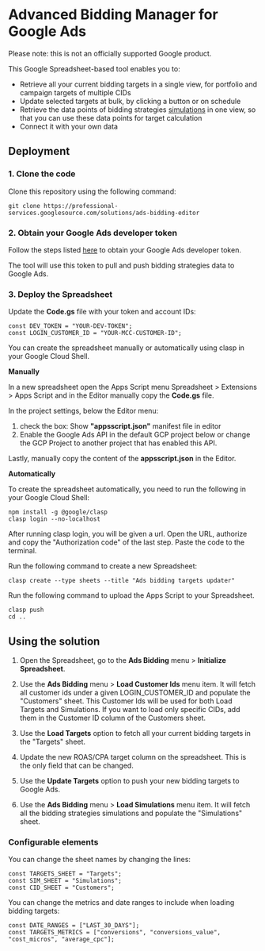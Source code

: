 # Advanced Bidding Manager for Google Ads

Please note: this is not an officially supported Google product.

This Google Spreadsheet-based tool enables you to:
 * Retrieve all your current bidding targets in a single view, for portfolio and campaign targets of multiple CIDs
 * Update selected targets at bulk, by clicking a button or on schedule
 * Retrieve the data points of bidding strategies [simulations](https://support.google.com/google-ads/answer/2470105) in one view, so that you can use these data points for target calculation
 * Connect it with your own data

## Deployment

### 1. Clone the code

Clone this repository using the following command:
```
git clone https://professional-services.googlesource.com/solutions/ads-bidding-editor
```

### 2. Obtain your Google Ads developer token

Follow the steps listed [here](https://developers.google.com/google-ads/api/docs/first-call/dev-token)
to obtain your Google Ads developer token.

The tool will use this token to pull and push bidding strategies data to Google Ads.

### 3. Deploy the Spreadsheet

Update the **Code.gs** file with your token and account IDs:
```
const DEV_TOKEN = "YOUR-DEV-TOKEN";
const LOGIN_CUSTOMER_ID = "YOUR-MCC-CUSTOMER-ID";
```

You can create the spreadsheet manually or automatically using clasp in your Google Cloud Shell.

**Manually**

In a new spreadsheet open the Apps Script menu Spreadsheet > Extensions > Apps Script
and in the Editor manually copy the **Code.gs** file.

In the project settings, below the Editor menu:

1) check the box: Show **"appsscript.json"** manifest file in editor
2) Enable the Google Ads API in the default GCP project below or change the
GCP Project to another project that has enabled this API.

Lastly, manually copy the content of the **appsscript.json** in the Editor.

**Automatically**

To create the spreadsheet automatically, you need to run the following in your Google Cloud Shell:
```
npm install -g @google/clasp
clasp login --no-localhost
```

After running clasp login, you will be given a url.
Open the URL, authorize and copy the "Authorization code" of the last step. Paste the code to the terminal.

Run the following command to create a new Spreadsheet:

```
clasp create --type sheets --title "Ads bidding targets updater"
```

Run the following command to upload the Apps Script to your Spreadsheet.

```
clasp push
cd ..
```

## Using the solution

 1. Open the Spreadsheet, go to the **Ads Bidding** menu > **Initialize Spreadsheet**.

 2. Use the **Ads Bidding** menu > **Load Customer Ids** menu item.
    It will fetch all customer ids under a given LOGIN_CUSTOMER_ID and populate the "Customers" sheet.
    This Customer Ids will be used for both Load Targets and Simulations.
    If you want to load only specific CIDs, add them in the Customer ID column of the Customers sheet.

 3. Use the **Load Targets** option to fetch all your current bidding targets in the "Targets" sheet.

 4. Update the new ROAS/CPA target column on the spreadsheet. This is the only field that can be changed.

 5. Use the **Update Targets** option to push your new bidding targets to Google Ads.

 6. Use the **Ads Bidding** menu > **Load Simulations** menu item.
    It will fetch all the bidding strategies simulations and populate the "Simulations" sheet.

### Configurable elements

You can change the sheet names by changing the lines:
```
const TARGETS_SHEET = "Targets";
const SIM_SHEET = "Simulations";
const CID_SHEET = "Customers";
```

You can change the metrics and date ranges to include when loading bidding targets:
```
const DATE_RANGES = ["LAST_30_DAYS"];
const TARGETS_METRICS = ["conversions", "conversions_value", "cost_micros", "average_cpc"];
```
